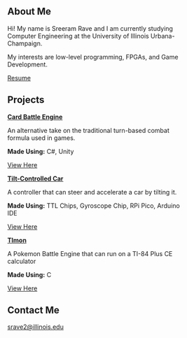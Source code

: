 <meta name="viewport" content="width=device-width, initial-scale=1">
<link rel="stylesheet" href="dark.css">
<style>
	.markdown-body {
		box-sizing: border-box;
		min-width: 200px;
		max-width: 980px;
		margin: 0 auto;
		padding: 45px;
	}

	@media (max-width: 767px) {
		.markdown-body {
			padding: 15px;
		}
	}
</style>


<article class="markdown-body">
	
## About Me
Hi! My name is Sreeram Rave and I am currently studying Computer Engineering at the University of Illinois Urbana-Champaign.

My interests are low-level programming, FPGAs, and Game Development.

[Resume](https://drive.google.com/file/d/1CvSHIow5fNI0qdiq6odZAqgQDitOAY2E/view?usp=drivesdk)

## Projects

**<ins>Card Battle Engine</ins>**

An alternative take on the traditional turn-based combat formula used in games.

**Made Using:** C#, Unity

[View Here](https://antiveninstudios.itch.io/card-be)


**<ins>Tilt-Controlled Car</ins>**

A controller that can steer and accelerate a car by tilting it.

**Made Using:** TTL Chips, Gyroscope Chip, RPi Pico, Arduino IDE

[View Here](https://drive.google.com/file/d/107fnsYd8tKXBt2Vku7593nw2kLQ-Qgvp/view?usp=drivesdk)


**<ins>TImon</ins>**

A Pokemon Battle Engine that can run on a TI-84 Plus CE calculator

**Made Using:** C

[View Here](https://github.com/SpiderDerp/TImon)


## Contact Me
<srave2@illinois.edu>
</article>